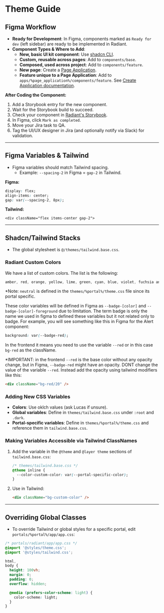 # Theme Guide

## Figma Workflow

- **Ready for Development**: In Figma, components marked as `Ready for dev` (left sidebar) are ready to be implemented in Radiant.
- **Component Types & Where to Add**:
  - **New, basic UI kit component**: Use [shadcn CLI](./shadcn.md).
  - **Custom, reusable across pages**: Add to `components/base`.
  - **Composed, used across project**: Add to `components/feature`.
  - **New page**: Create a [Page Application](./create-an-application.md).
  - **Feature unique to a Page Application**: Add to `apps/%page_application%/components/feature`. See [Create Application documentation](./create-an-application.md).

**After Coding the Component:**

1. Add a Storybook entry for the new component.
2. Wait for the Storybook build to succeed.
3. Check your component in [Radiant's Storybook](https://radiant-network.github.io/radiant-portal/).
4. In Figma, click `Mark as completed`.
5. Move your Jira task to QA.
6. Tag the UI/UX designer in Jira (and optionally notify via Slack) for validation.

---

## Figma Variables & Tailwind

- Figma variables should match Tailwind spacing.
  - Example: `--spacing-2` in Figma = `gap-2` in Tailwind.

**Figma:**

```css
display: flex;
align-items: center;
gap: var(--spacing-2, 8px);
```

**Tailwind:**

```tsx
<div className="flex items-center gap-2">
```

---

## Shadcn/Tailwind Stacks

- The global stylesheet is `@/themes/tailwind.base.css`.

### Radiant Custom Colors

We have a list of custom colors. The list is the following:

```css
amber, red, orange, yellow, lime, green, cyan, blue, violet, fuchsia and neutral.
```

\*Note: `neutral` is defined in the `themes/%portal%/theme.css` file since its portal specific.

These color variables will be defined in Figma as `--badge-[color]` and `--badge-[color]-foreground` due to limitation. The term badge is only the name we used in figma to defined these variables but it not related only to badge. For example, you will see something like this in Figma for the Alert component:

```css
background: var(--badge-red);
```

In the frontend it means you need to use the variable `--red` or in this case `bg-red` as the className.

\*IMPORTANT: in the frontend `--red` is the base color without any opacity change, but in Figma, `--badge-red` might have an opacity. DONT change the value of the variable `--red`. Instead add the opacity using tailwind modifiers like this:

```html
<div className="bg-red/20" />
```

### Adding New CSS Variables

- **Colors**: Use oklch values (ask Lucas if unsure).
- **Global variables**: Define in `themes/tailwind.base.css` under `:root` and `.dark`.
- **Portal-specific variables**: Define in `themes/%portal%/theme.css` and reference them in `tailwind.base.css`.

### Making Variables Accessible via Tailwind ClassNames

1. Add the variable in the `@theme` and `@layer theme` sections of `tailwind.base.css`:
   ```css
   /* themes/tailwind.base.css */
   @theme inline {
     --color-custom-color: var(--portal-specific-color);
   }
   ```
2. Use in Tailwind:
   ```html
   <div className="bg-custom-color" />
   ```

---

## Overriding Global Classes

- To override Tailwind or global styles for a specific portal, edit `portals/%portal%/app/app.css`:

```css
/* portals/radiant/app/app.css */
@import '@styles/theme.css';
@import '@styles/tailwind.css';

html,
body {
  height: 100vh;
  margin: 0;
  padding: 0;
  overflow: hidden;

  @media (prefers-color-scheme: light) {
    color-scheme: light;
  }
}
```
